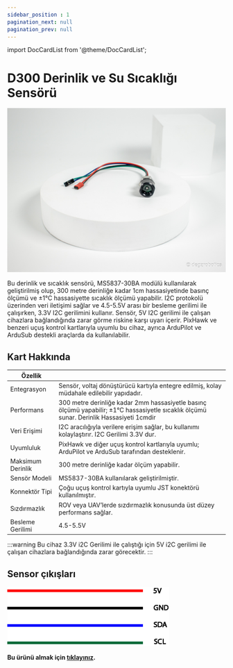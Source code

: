 ```yaml
---
sidebar_position : 1
pagination_next: null
pagination_prev: null
---
```


import DocCardList from '@theme/DocCardList';

# D300 Derinlik ve Su Sıcaklığı Sensörü


![Basınç sensorü](./image/basinc-sensoru.jpg)

Bu derinlik ve sıcaklık sensörü, MS5837-30BA modülü kullanılarak geliştirilmiş olup, 300 metre derinliğe kadar 1cm hassasiyetinde basınç ölçümü ve ±1°C hassasiyette sıcaklık ölçümü yapabilir. I2C protokolü üzerinden veri iletişimi sağlar ve 4.5-5.5V arası bir besleme gerilimi ile çalışırken, 3.3V I2C gerilimini kullanır. Sensör, 5V I2C gerilimi ile çalışan cihazlara bağlandığında zarar görme riskine karşı uyarı içerir. PixHawk ve benzeri uçuş kontrol kartlarıyla uyumlu bu cihaz, ayrıca ArduPilot ve ArduSub destekli araçlarda da kullanılabilir.


## Kart Hakkında

Özellik                  |                                                                                                                                                                                                                                     |
|----------------------------|--------------------------------------------------------------------------------------------------------------------------------------------------------------------------------------------------------------------------------------------|
|Entegrasyon        |Sensör, voltaj dönüştürücü kartıyla entegre edilmiş, kolay müdahale edilebilir yapıdadır.                                                                                                                        |
Performans | 300 metre derinliğe kadar 2mm hassasiyetle basınç ölçümü yapabilir; ±1°C hassasiyetle sıcaklık ölçümü sunar. Derinlik Hassasiyeti 1cmdir|
|Veri Erişimi| I2C aracılığıyla verilere erişim sağlar, bu kullanımı kolaylaştırır. I2C Gerilimi 3.3V dur.|
|Uyumluluk                   |PixHawk ve diğer uçuş kontrol kartlarıyla uyumlu; ArduPilot ve ArduSub tarafından desteklenir.|
|Maksimum Derinlik | 300 metre derinliğe kadar ölçüm yapabilir.|
|Sensör Modeli| MS5837-30BA kullanılarak geliştirilmiştir.|
|Konnektör Tipi|Çoğu uçuş kontrol kartıyla uyumlu JST konektörü kullanılmıştır.|
|Sızdırmazlık| ROV veya UAV’lerde sızdırmazlık konusunda üst düzey performans sağlar.|
|Besleme Gerilimi|  4.5-5.5V |

:::warning
Bu cihaz 3.3V i2C Gerilimi ile çalıştığı için 5V i2C gerilimi ile çalışan cihazlara bağlandığında zarar görecektir.
:::

## Sensor çıkışları

![Sensor Çıkışları](./image/basincsensoru2.png)




**Bu ürünü almak için [tıklayınız](https://degzrobotics.com/product/derinlik-ve-sicaklik-sensoru/).** 

